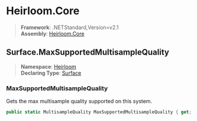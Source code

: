 # Heirloom.Core

> **Framework**: .NETStandard,Version=v2.1  
> **Assembly**: [Heirloom.Core][0]  

## Surface.MaxSupportedMultisampleQuality

> **Namespace**: [Heirloom][0]  
> **Declaring Type**: [Surface][1]  

### MaxSupportedMultisampleQuality

Gets the max multisample quality supported on this system.

```cs
public static MultisampleQuality MaxSupportedMultisampleQuality { get; }
```

[0]: ../../../Heirloom.Core.md
[1]: ../Surface.md
